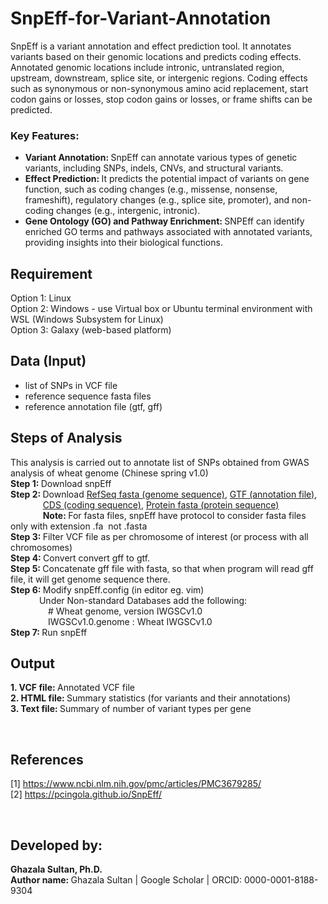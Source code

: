 # SnpEff-for-Variant-Annotation

SnpEff is a variant annotation and effect prediction tool. It annotates variants based on their genomic locations and predicts coding effects. Annotated genomic locations include intronic, untranslated region, upstream, downstream, splice site, or intergenic regions. Coding effects such as synonymous or non-synonymous amino acid replacement, start codon gains or losses, stop codon gains or losses, or frame shifts can be predicted.

### Key Features:
- <b> Variant Annotation: </b> SnpEff can annotate various types of genetic variants, including SNPs, indels, CNVs, and structural variants.
- <b> Effect Prediction: </b> It predicts the potential impact of variants on gene function, such as coding changes (e.g., missense, nonsense, frameshift), regulatory changes (e.g., splice site, promoter), and non-coding changes (e.g., intergenic, intronic).
- <b> Gene Ontology (GO) and Pathway Enrichment: </b> SNPEff can identify enriched GO terms and pathways associated with annotated variants, providing insights into their biological functions.

## Requirement
Option 1: Linux <br/>
Option 2: Windows - use Virtual box or Ubuntu terminal environment with WSL (Windows Subsystem for Linux) <br/>
Option 3: Galaxy (web-based platform) <br/>

## Data (Input)
- list of SNPs in VCF file
- reference sequence fasta files
- reference annotation file (gtf, gff)

## Steps of Analysis
This analysis is carried out to annotate list of SNPs obtained from GWAS analysis of wheat genome (Chinese spring v1.0) <br/>
<b> Step 1: </b> Download snpEff <br/>
<b> Step 2: </b> Download [RefSeq fasta (genome sequence)](https://urgi.versailles.inra.fr/download/iwgsc/IWGSC_RefSeq_Assemblies/v1.0/iwgsc_refseqv1.0_all_chromosomes.zip), 
[GTF (annotation file)](http://ftp.ensemblgenomes.org/pub/plants/release-52/gtf/triticum_aestivum/Triticum_aestivum.IWGSC.52.gtf.gz), 
<br>
&emsp;&emsp; &nbsp;&nbsp;&nbsp;&nbsp; [CDS (coding sequence)](http://ftp.ensemblgenomes.org/pub/plants/release-52/fasta/triticum_aestivum/cds/Triticum_aestivum.IWGSC.cds.all.fa.gz), 
[Protein fasta (protein sequence)](http://ftp.ensemblgenomes.org/pub/plants/release-52/fasta/triticum_aes) <br/>
&emsp;&emsp; &nbsp;&nbsp;&nbsp;&nbsp; <b> Note: </b> For fasta files, snpEff have protocol to consider fasta files only with extension .fa  not .fasta <br/>
<b> Step 3: </b> Filter VCF file as per chromosome of interest (or process with all chromosomes) <br/>
<b> Step 4: </b> Convert convert gff to gtf. <br/>
<b> Step 5: </b> Concatenate gff file with fasta, so that when program will read gff file, it will get genome sequence there. <br/>
<b> Step 6: </b> Modify snpEff.config (in editor eg. vim) <br/>
&emsp;&emsp;&emsp; Under Non-standard Databases add the following: <br/>
&emsp;&emsp;&emsp;&emsp; # Wheat genome, version IWGSCv1.0 <br/>
&emsp;&emsp;&emsp;&emsp; IWGSCv1.0.genome : Wheat IWGSCv1.0 <br/>
<b> Step 7: </b> Run snpEff <br/>

## Output
<b> 1. VCF file: </b> Annotated VCF file <br/>
<b> 2. HTML file: </b> Summary statistics (for variants and their annotations) <br/>
<b> 3. Text file: </b> Summary of number of variant types per gene <br/>

<br>

## References
[1] https://www.ncbi.nlm.nih.gov/pmc/articles/PMC3679285/ <br/>
[2] https://pcingola.github.io/SnpEff/

<br>

## Developed by:
<b> Ghazala Sultan, Ph.D. </b> 
<br>
<b> Author name: </b> Ghazala Sultan | Google Scholar | ORCID: 0000-0001-8188-9304
